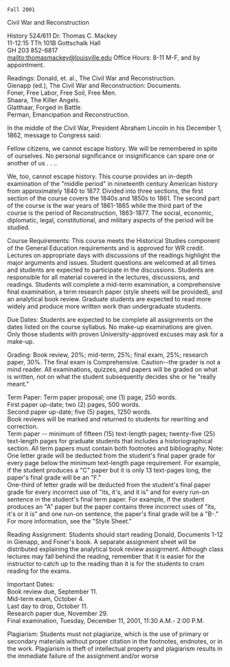                                                                                                                         Fall 2001   
Civil War and Reconstruction

History 524/611      Dr. Thomas C. Mackey  
11-12:15 TTh       101B Gottschalk Hall  
GH 203       852-6817  
[mailto:thomasmackey@louisville.edu](mailto:thomasmackey@louisville.edu)
Office Hours: 8-11 M-F, and by  
         appointment. 

Readings: Donald, et. al., The Civil War and Reconstruction.  
  Gienapp (ed.), The Civil War and Reconstruction: Documents.  
  Foner, Free Labor, Free Soil, Free Men.  
  Shaara, The Killer Angels.  
  Glatthaar, Forged in Battle.  
  Perman, Emancipation and Reconstruction.

 In the middle of the Civil War, President Abraham Lincoln in his December 1,
1862, message to Congress said:

 Fellow citizens, we cannot escape history.  We will be remembered in spite of
ourselves.  No personal significance or insignificance can spare one or
another of us . . ..

We, too, cannot escape history.  This course provides an in-depth examination
of the "middle period" in nineteenth century American history from
approximately 1840 to 1877.  Divided into three sections, the first section of
the course covers the 1840s and 1850s to 1861.  The second part of the course
is the war years of 1861-1865 while the third part of the course is the period
of Reconstruction, 1863-1877.  The social, economic, diplomatic, legal,
constitutional, and military aspects of the period will be studied.

Course Requirements:  This course meets the Historical Studies component of
the General Education requirements and is approved for WR credit.  Lectures on
appropriate days with discussions of the readings highlight the major
arguments and issues.  Student questions are welcomed at all times and
students are expected to participate in the discussions.  Students are
responsible for all material covered in the lectures, discussions, and
readings.  Students will complete a mid-term examination, a comprehensive
final examination, a term research paper (style sheets will be provided), and
an analytical book review.  Graduate students are expected to read more widely
and produce more written work than undergraduate students.

Due Dates:  Students are expected to be complete all assignments on the dates
listed on the course syllabus.  No make-up examinations are given.  Only those
students with proven University-approved excuses may ask for a make-up.

Grading:  Book review, 20%; mid-term, 25%; final exam, 25%; research paper,
30%.  The final exam is Comprehensive.  Caution--the grader is not a mind
reader.  All examinations, quizzes, and papers will be graded on what is
written, not on what the student subsequently decides she or he "really
meant."

Term Paper:  Term paper proposal; one (1) page, 250 words.  
             First paper up-date; two (2) pages, 500 words.   
             Second paper up-date; five (5) pages, 1250 words.   
             Book reviews will be marked and returned to students for rewriting and correction.   
 Term paper -- minimum of fifteen (15) text-length pages; twenty-five (25)
text-length pages for graduate students that includes a historiographical
section.  All term papers must contain both footnotes and bibliography.  Note:
One letter grade will be deducted from the student's final paper grade for
every page below the minimum text-length page requirement.  For example, if
the student produces a "C" paper but it is only 13 text-pages long, the
paper's final grade will be an "F."  
 One-third of letter grade will be deducted from the student's final paper
grade for every incorrect use of "its, it's, and it is" and for every run-on
sentence in the student's final term paper.  For example, if the student
produces an "A" paper but the paper contains three incorrect uses of "its,
it's or it is" and one run-on sentence, the paper's final grade will be a
"B-."  For more information, see the "Style Sheet."

Reading Assignment:  Students should start reading Donald, Documents 1-12 in
Gienapp, and Foner's book.  A separate assignment sheet will be distributed
explaining the analytical book review assignment.  Although class lectures may
fall behind the reading, remember that it is easier for the instructor to
catch up to the reading than it is for the students to cram reading for the
exams.

Important Dates:  
Book review due, September 11.  
Mid-term exam, October 4.  
Last day to drop, October 11.  
Research paper due, November 29.  
Final examination, Tuesday, December 11, 2001, 11:30 A.M.- 2:00 P.M.

Plagiarism:  Students must not plagiarize, which is the use of primary or
secondary materials without proper citation in the footnotes, endnotes, or in
the work.  Plagiarism is theft of intellectual property and plagiarism results
in the immediate failure of the assignment and/or worse  


